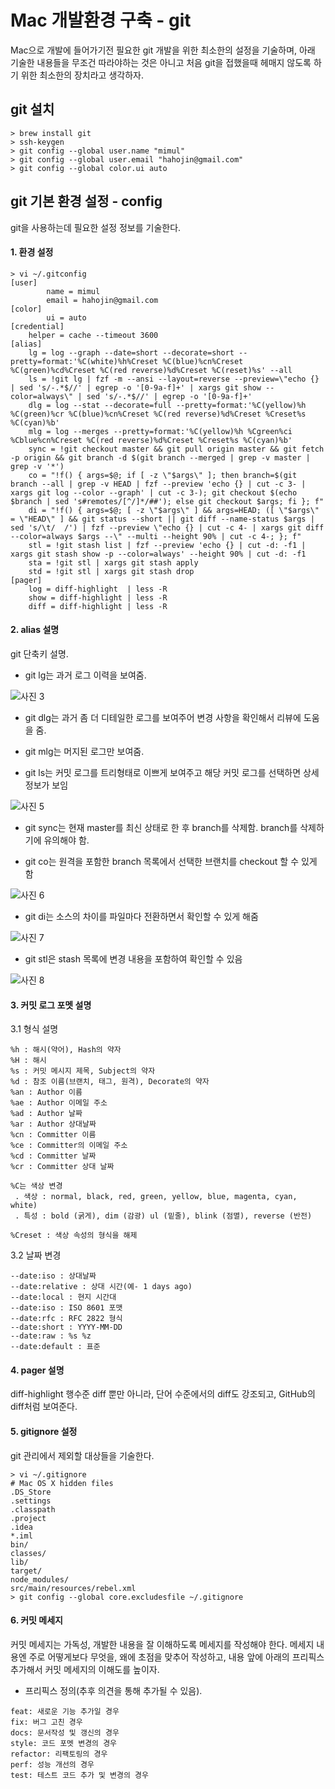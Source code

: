 Mac 개발환경 구축 - git
======================
Mac으로 개발에 들어가기전 필요한 git 개발을 위한 최소한의 설정을 기술하며, 아래 기술한 내용들을 무조건 따라야하는 것은 아니고 처음 git을 접했을때 헤매지 않도록 하기 위한 최소한의 장치라고 생각하자.

git 설치
---
```
> brew install git
> ssh-keygen
> git config --global user.name "mimul"
> git config --global user.email "hahojin@gmail.com"
> git config --global color.ui auto
```
git 기본 환경 설정 - config
---
git을 사용하는데 필요한 설정 정보를 기술한다.

#### 1. 환경 설정
```
> vi ~/.gitconfig
[user]
        name = mimul
        email = hahojin@gmail.com
[color]
        ui = auto
[credential]
    helper = cache --timeout 3600
[alias]
    lg = log --graph --date=short --decorate=short --pretty=format:'%C(white)%h%Creset %C(blue)%cn%Creset %C(green)%cd%Creset %C(red reverse)%d%Creset %C(reset)%s' --all
    ls = !git lg | fzf -m --ansi --layout=reverse --preview=\"echo {} | sed 's/-.*$//' | egrep -o '[0-9a-f]+' | xargs git show --color=always\" | sed 's/-.*$//' | egrep -o '[0-9a-f]+'
    dlg = log --stat --decorate=full --pretty=format:'%C(yellow)%h %C(green)%cr %C(blue)%cn%Creset %C(red reverse)%d%Creset %Creset%s %C(cyan)%b'
    mlg = log --merges --pretty=format:'%C(yellow)%h %Cgreen%ci %Cblue%cn%Creset %C(red reverse)%d%Creset %Creset%s %C(cyan)%b'
    sync = !git checkout master && git pull origin master && git fetch -p origin && git branch -d $(git branch --merged | grep -v master | grep -v '*')
    co = "!f() { args=$@; if [ -z \"$args\" ]; then branch=$(git branch --all | grep -v HEAD | fzf --preview 'echo {} | cut -c 3- | xargs git log --color --graph' | cut -c 3-); git checkout $(echo $branch | sed 's#remotes/[^/]*/##'); else git checkout $args; fi }; f"
    di = "!f() { args=$@; [ -z \"$args\" ] && args=HEAD; ([ \"$args\" = \"HEAD\" ] && git status --short || git diff --name-status $args | sed 's/\t/  /') | fzf --preview \"echo {} | cut -c 4- | xargs git diff --color=always $args --\" --multi --height 90% | cut -c 4-; }; f"
    stl = !git stash list | fzf --preview 'echo {} | cut -d: -f1 | xargs git stash show -p --color=always' --height 90% | cut -d: -f1
    sta = !git stl | xargs git stash apply
    std = !git stl | xargs git stash drop
[pager]
    log = diff-highlight  | less -R
    show = diff-highlight | less -R
    diff = diff-highlight | less -R
```
#### 2. alias 설명
git 단축키 설명.
 - git lg는 과거 로그 이력을 보여줌.

 ![사진 3][git_lg_google]
 
 - git dlg는 과거 좀 더 디테일한 로그를 보여주어 변경 사항을 확인해서 리뷰에 도움을 줌.

 - git mlg는 머지된 로그만 보여줌.

 - git ls는 커밋 로그를 트리형태로 이쁘게 보여주고 해당 커밋 로그를 선택하면 상세 정보가 보임

 ![사진 5][git_ls_resize_google]
 - git sync는 현재 master를 최신 상태로 한 후 branch를 삭제함. branch를 삭제하기에 유의해야 함.

 - git co는 원격을 포함한 branch 목록에서 선택한 브랜치를 checkout 할 수 있게 함

 ![사진 6][git_co_resize_google]

 - git di는 소스의 차이를 파일마다 전환하면서 확인할 수 있게 해줌

 ![사진 7][git_di_resize_google]

 - git stl은 stash 목록에 변경 내용을 포함하여 확인할 수 있음

 ![사진 8][git_stl_resize_google]

#### 3. 커밋 로그 포멧 설명
3.1 형식 설명
```
%h : 해시(약어), Hash의 약자
%H : 해시
%s : 커밋 메시지 제목, Subject의 약자
%d : 참조 이름(브랜치, 태그, 원격), Decorate의 약자
%an : Author 이름
%ae : Author 이메일 주소
%ad : Author 날짜
%ar : Author 상대날짜
%cn : Committer 이름
%ce : Committer의 이메일 주소
%cd : Committer 날짜
%cr : Committer 상대 날짜

%C는 색상 변경
 . 색상 : normal, black, red, green, yellow, blue, magenta, cyan, white)
 . 특성 : bold (굵게), dim (감광) ul (밑줄), blink (점멸), reverse (반전)

%Creset : 색상 속성의 형식을 해제
```

3.2 날짜 변경
```
--date:iso : 상대날짜
--date:relative : 상대 시간(예- 1 days ago)
--date:local : 현지 시간대
--date:iso : ISO 8601 포맷
--date:rfc : RFC 2822 형식
--date:short : YYYY-MM-DD
--date:raw : %s %z
--date:default : 표준
```

#### 4. pager 설명
diff-highlight 행수준 diff 뿐만 아니라, 단어 수준에서의 diff도 강조되고, GitHub의 diff처럼 보여준다.

#### 5. gitignore 설정
git 관리에서 제외할 대상들을 기술한다.
```
> vi ~/.gitignore
# Mac OS X hidden files
.DS_Store
.settings
.classpath
.project
.idea
*.iml
bin/
classes/
lib/
target/
node_modules/
src/main/resources/rebel.xml
> git config --global core.excludesfile ~/.gitignore
```

#### 6. 커밋 메세지
커밋 메세지는 가독성, 개발한 내용을 잘 이해하도록 메세지를 작성해야 한다. 메세지 내용엔 주로 어떻게보다 무엇을, 왜에 초점을 맞추어 작성하고, 내용 앞에 아래의 프리픽스 추가해서 커밋 메세지의 이해도를 높이자.

 - 프리픽스 정의(추후 의견을 통해 추가될 수 있음).
```
feat: 새로운 기능 추가일 경우
fix: 버그 고친 경우
docs: 문서작성 및 갱신의 경우
style: 코드 포멧 변경의 경우
refactor: 리팩토링의 경우
perf: 성능 개선의 경우
test: 테스트 코드 추가 및 변경의 경우
```

[git_lg_google]: https://lh3.googleusercontent.com/ISo1HypVtwH6dEVCc9xXEK1OGCF6OvSmOBtUheLp70hkex3_N9cvG1uEDoZW3vllf5Cu4BnLIF6vI1sTjKLA5NIJ1f-mp6ChwC0m390ePB4onGTfEl5XVnAJwiGk5NjEQMHU-exhTK-CmgFz9H8h6zs4NrPGV67ZdIkJ4LjNvjWWkZRgoRFAq9-K8irLVD3NfdCQNPreWwGa3uOnPae6z1johka5s10HNIG2VlMiDe8Irlgn5Hvmqp8Dl4OEfN0yFPsF2tTLouedagVBr8o6zUcRvMWdqonKTcTeAXh0sEJRorwYHCpll2nNYS3-WLrDGlNlUHa0jY6DdyCm9PeqpKLWPjdB5Mn0XUzIW7ZXADJbLVlruwxwyWRjYes_beBCTUt8jCklAPTPMmHXqcXBXc0pcDVkek4IjSAQxaPTWpE946qgoWgaC4mpAAHHM_-FA1svKh3Nso5k_kHeHhMpj1xslhWft1Ig9yENfifdsRCzKgfqY93nfY3UfAGm2I_eQuZfh-x75jeOEft6INPY3_Niqn03c7eoE0XUXgV7j6Auyqca1mg6_zOh1o9nsuRpacziczv4eBmGwiqI4oPHLOlY-TGwyJ3igyE_e3roCR73LE-93HiptDIQttjGTq-g0uQAGZSrx1YGA9quENPncLscF1TuS4ZnKtcP03hoCwe1ym_kItva4g=w600-h361-no
[git_ls_resize_google]: https://lh3.googleusercontent.com/mosfGbi00MhOHolcaYDvTo-geKtaD4f6SdKE4H8st1lKePfqcUw6uScdOBFlF9j8UQ5NtYhOqshzLiGBO0s9dzwakIyykS8K47hjZtEj1OuhjC-oajHozvGKqkfcYCObSHQlFZgJgzuL_79ix_iFPIRB56Hs1ZdJGeuBS7ZO4E3-olov3VkGumRnYYgMKdlwXHwBtCaFmkFsa8giFUHq4Jp4hB3Fi7DJndaq0TYTirATjsgW62G7CMtg6DCtRYVaZx8X0WZbL47No1PlOyQBnWWiH4tYgbtm4nHza-MkLI0JqM-TOJ7n0_nXzUNFqgJEXta5hFwNS1rsCof5_QWveFR4p78zxHfzrI48SCfwnh7NTubxXfiYX-Oh7VmIbyJBfuA4_W16XE1JHgXgPR68wB4_D3iAW0l8mCDm7oJt-w1dUnM4HRLSbRo0KZWzkGUqzGuB_FC91tLRGcPWobswf9fDovnUU4CrxcoEEDQVISWgIO4uyt5i3mC0crbeoN-VfFFeEWqWwXcZnLxv0fnPTKfYkzZFurm_WO0_N-zkXjLqHZQxsRn3a8vN-vlauQGC2wdM1rvuybEjO9-i2q_IfrlBBSiYZTt2gir-EaRSJw5zZ4VQB2tiMextnExrqBBGcGRck-rKg1XAzRr835ehSreWADCUVcU73KTDRyrfeVy33jvn8kYMcw=w600-h373-no
[git_co_resize_google]: https://lh3.googleusercontent.com/BXhd3PCZlloNoaGboNhjqac0KIhaekqCTMiD_vkn4GdOnfjB7frgmG6Y92_zk_2ldOVihik_49xk-nXwlHOvolPPfPP9xoHw2T2akrphAI1eq9OiQ0tfVaVuB5Q15BMj5-bmKmJcEr242NIP0lCH4RL6Szn3BITZePvD5hiywJqmveSyHqf2SnWwHbNGB3Rq6Op9ZXxjpf1im9hzmtRn2youHTH92FHCmZZVX87V2BRhMZD3kqWEFLlDAPpKaEIGw-wfH1FcqL5yfIF8opkgMBcrhilwKOJWuy9I8llMyVMlQ1iVnQtLPSKnIT0DP4wwFGA8NkmkmWhzb8gOButoplqONXzvIV4sXgpEUvAUG9LcAc01B7pP4NKNk5KmcNzaooPK9-l8_mcg2BOqlwcTkbhT85gjVuNt_GiwSd_yxxxRWj6HAG9CQESm9KBbXyrrz9bRqxIRhrXRwZhQb7Wr3e0m0eRz9KhtUJ26sJrdVWuRBRUqaGq7v-iYxxcz6xxCp-bzL1zlL2QVl4g2iq1AyR70WGlaN90K4v6pe64mYNUq1dFRL-xn6FZTQK6P0cpjwUg0Mm5FOkiBBhuKc95NL7ew8v2WuQhOejhvcGMNLhynCBSHXbixwwwFx10CTMFG4aR938N3OJKNvmkpO5H8N2e-ls2UzJrdrYSzKcaUjBoNXgGt_C-KSA=w600-h336-no
[git_di_resize_google]: https://lh3.googleusercontent.com/Ca9fx46bXVggPQSLsGjcJC5qRpUj-UoJ8hfh5ZdCn1-wPSVpiLEgdG8LUu_wF9O7XU2SlhwIn9JjgwNMORgk320VvrRu6VN4xHjcvZGu3elYe16cb-StHdi7IFkZIVLw-CO5FAdAP32Btf0Wqkz4N72ap_-W3WT1mC9hL-fAyPWK80yNNGnvA9_mtKNl1IbtH7dBcw9lDE12udHyb_R_DXGqgBwWTu6XedU2sfOIZ_HdNz_cworAOTT3NSWn16Gi1LoHzga0rqoZFC-c_g83mzNkVUVgg7cSrpzZMVU4jEij6iCu7Tl4E4VDM20P2xPzHjgWbKoVlw9W2-R0GB8_-ZV9VPCiJfM7XQcirQOC8FxUZGl3tGz-Bjh-kr5ReEQmdIJCpns023CgC5JTDq6Y4sF6glYDnKhZFtkkNOCS0dBrmSfQ8sFuspRvwDsOzX8sVYwZtbg4GWfFIc6oYN2jhFXusos4b-YpIf0f769jtCLwCNoaUXWf1jR6Ewb1_RJgyJu58DJJ7UPppoYT2pjlO_ydeQjobmxt_dxRT63f8sDVuK4Lt9rSxn4B3sBOMVLu59eOZhTijR2juUhikVX_4dLi6j6m9RkmKsdBf8tlLDbrTJK9mJv5RRShZ0JqxSoywnehR_1kTPep5Jcqo98BvT440V4ywFqb1D5ZI_BkI5_Uy9PK-MtV3w=w600-h359-no
[git_stl_resize_google]: https://lh3.googleusercontent.com/YeKOKgpMh-RppIM00yKNQ6umqfxpnaXJVWzws1eW0AKtKn9ouT-gh0kTi_26j_3BjIC4tOU8WIODQWsqiTV9nEejgnEaLGhtsoegA6AW6HrH8lm__TWwGRc9oRmhFHauSgJ-zdT_okIggDC54_T-Htj6-Vun3dbNWtmyziPn4JMQT8PqgmjvhqnsZySXAXihtFm6TgFY9UesSv4oTzR4Qjg7zY89BJshl-3Q37Y_wl24VsMGShhBYFtCL5JdvTo_av2EdOQ7HWywWQEZhOzpd4uztAeTAUgQOFFXg9f8XwVVSmaqwMXa8hzIpAbJY0zCaT2lEz-WZUrS51DI7pIFBFneiZMirJUWaxxmB30sJG_DYfJJ58MOF85XRF8cuWwa9P7IA3XYjGTOg79xvelg3P9DcNXLTZcmH9JgjxgOylmyG_X8ZPdZY5XTs8MgW38moFzZKaOY-ISxgKBWVR3jbmPzP5OH_0fCUP1v19uZ9Kx42ZBj2Od1ARcCkv62V_l9S5AkgTD1T_29I06ijoZNpiSvYK7TlmdCZfTSvuvPC2lOWKvAPJjIQOPdw2_iPbEghyskfn0u6JSQs1eqpxhBjB8SaZU_cRRi0qv6xSmSUkc_g7nQYRGeZhbbFdXqo80x5QBiQR-6OB2QYVs9TuXU_nOMctBSEhRakKqHIG6Bc3BTkHR8YiwG6w=w600-h336-no

